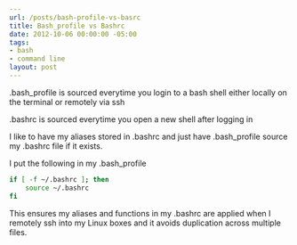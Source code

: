 ```yaml
---
url: /posts/bash-profile-vs-basrc
title: Bash_profile vs Bashrc
date: 2012-10-06 00:00:00 -05:00
tags:
- bash
- command line
layout: post
---
```


.bash_profile is sourced everytime you login to a bash shell either locally on the terminal or remotely via ssh

.bashrc is sourced everytime you open a new shell after logging in

I like to have my aliases stored in .bashrc and just have .bash_profile source my .bashrc file if it exists.

I put the following in my .bash_profile

```bash
if [ -f ~/.bashrc ]; then
    source ~/.bashrc
fi
```

This ensures my aliases and functions in my .bashrc are applied when I remotely ssh into my Linux boxes and it avoids duplication across multiple files.
